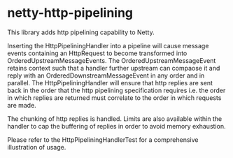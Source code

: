 netty-http-pipelining
=====================

This library adds http pipelining capability to Netty.

Inserting the HttpPipeliningHandler into a pipeline will cause message events containing an HttpRequest to become transformed
into OrderedUpstreamMessageEvents. The OrderedUpstreamMessageEvent retains context such that a handler further upstream can
compaose it and reply with an OrderedDownstreamMessageEvent in any order and in parallel. The HttpPipeliningHandler will
ensure that http replies are sent back in the order that the http pipelining specification requires i.e. the order in which
replies are returned must correlate to the order in which requests are made.

The chunking of http replies is handled. Limits are also available within the handler to cap the buffering of replies
in order to avoid memory exhaustion.

Please refer to the HttpPipeliningHandlerTest for a comprehensive illustration of usage.